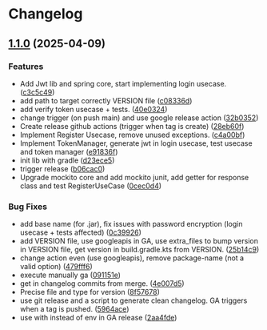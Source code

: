 # Changelog

## [1.1.0](https://github.com/antoineromand/dxs-auth-core/compare/v1.0.0...v1.1.0) (2025-04-09)


### Features

* Add Jwt lib and spring core, start implementing login usecase. ([c3c5c49](https://github.com/antoineromand/dxs-auth-core/commit/c3c5c49c995428cc89f894af1f6b1109296abd2e))
* add path to target correctly VERSION file ([c08336d](https://github.com/antoineromand/dxs-auth-core/commit/c08336d1309eaa67f7a177ca97d0836d61cc3a61))
* add verify token usecase + tests. ([40e0324](https://github.com/antoineromand/dxs-auth-core/commit/40e0324fe54dad7b2d7266aca8b8d47c8c7afcc6))
* change trigger (on push main) and use google release action ([32b0352](https://github.com/antoineromand/dxs-auth-core/commit/32b0352d952b9e980776653e31427e1faf62d6ea))
* Create release github actions (trigger when tag is create) ([28eb60f](https://github.com/antoineromand/dxs-auth-core/commit/28eb60f90df58f352e90088c3eb70251211da081))
* Implement Register Usecase, remove unused exceptions. ([c4a00bf](https://github.com/antoineromand/dxs-auth-core/commit/c4a00bf448af72f948af3eb652b0c5ec29782f1e))
* Implement TokenManager, generate jwt in login usecase, test usecase and token manager ([e91836f](https://github.com/antoineromand/dxs-auth-core/commit/e91836f25a6e5ffcd2251a61c86ef0cd1fdeb3df))
* init lib with gradle ([d23ece5](https://github.com/antoineromand/dxs-auth-core/commit/d23ece526b5228c15d1c2c8928628fba183203bd))
* trigger release ([b06cac0](https://github.com/antoineromand/dxs-auth-core/commit/b06cac0d1b4b022999fbd953fc00f0d36b25d87a))
* Upgrade mockito core and add mockito junit, add getter for response class and test RegisterUseCase ([0cec0d4](https://github.com/antoineromand/dxs-auth-core/commit/0cec0d4d314e58cbe33b9293213f51fda43313ff))


### Bug Fixes

* add base name (for .jar), fix issues with password encryption (login usecase + tests affected) ([0c39926](https://github.com/antoineromand/dxs-auth-core/commit/0c39926c8ea123a5637a4c2d49ce978eaaf83668))
* add VERSION file, use googleapis in GA, use extra_files to bump version in VERSION file, get version in build.gradle.kts from VERSION. ([25b14c9](https://github.com/antoineromand/dxs-auth-core/commit/25b14c9b338b6a95816a7bf367ff6c95288fc139))
* change action even (use googleapis), remove package-name (not a valid option) ([479fff6](https://github.com/antoineromand/dxs-auth-core/commit/479fff6d39bd7263c7d40cc35d90ec5c6781bf81))
* execute manually ga ([091151e](https://github.com/antoineromand/dxs-auth-core/commit/091151ef725ca4d94b331179e4c8b2f6d8c18331))
* get in changelog commits from merge. ([4e007d5](https://github.com/antoineromand/dxs-auth-core/commit/4e007d538a1a907e5e0733b5478628629dd79326))
* Precise file and type for version ([8f57678](https://github.com/antoineromand/dxs-auth-core/commit/8f57678e2cfede45511905799b7e95f407b734b6))
* use git release and a script to generate clean changelog. GA triggers when a tag is pushed. ([5964ace](https://github.com/antoineromand/dxs-auth-core/commit/5964ace347e0640c4f72726c184b8e6bf9c1ffdd))
* use with instead of env in GA release ([2aa4fde](https://github.com/antoineromand/dxs-auth-core/commit/2aa4fde7cbcd267d64772a0d069be0b549a536e7))
